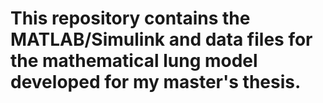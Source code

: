 # This repository contains the MATLAB/Simulink and data files for the mathematical lung model developed for my master's thesis. 
